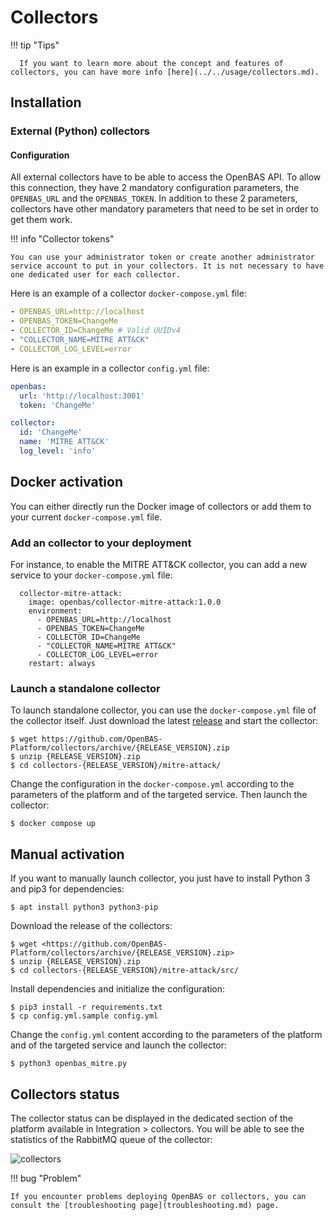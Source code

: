 # Collectors

!!! tip "Tips"

      If you want to learn more about the concept and features of collectors, you can have more info [here](../../usage/collectors.md).

## Installation

### External (Python) collectors

#### Configuration

All external collectors have to be able to access the OpenBAS API. To allow this connection, they have 2 mandatory configuration parameters, the `OPENBAS_URL` and the `OPENBAS_TOKEN`. In addition to these 2 parameters, collectors have other mandatory parameters that need to be set in order to get them work.

!!! info "Collector tokens"

    You can use your administrator token or create another administrator service account to put in your collectors. It is not necessary to have one dedicated user for each collector.

Here is an example of a collector `docker-compose.yml` file:
```yaml
- OPENBAS_URL=http://localhost
- OPENBAS_TOKEN=ChangeMe
- COLLECTOR_ID=ChangeMe # Valid UUIDv4
- "COLLECTOR_NAME=MITRE ATT&CK"
- COLLECTOR_LOG_LEVEL=error
```

Here is an example in a collector `config.yml` file:

```yaml
openbas:
  url: 'http://localhost:3001'
  token: 'ChangeMe'

collector:
  id: 'ChangeMe'
  name: 'MITRE ATT&CK'
  log_level: 'info'
```

## Docker activation

You can either directly run the Docker image of collectors or add them to your current `docker-compose.yml` file.

### Add an collector to your deployment

For instance, to enable the MITRE ATT&CK collector, you can add a new service to your `docker-compose.yml` file:

```docker
  collector-mitre-attack:
    image: openbas/collector-mitre-attack:1.0.0
    environment:
      - OPENBAS_URL=http://localhost
      - OPENBAS_TOKEN=ChangeMe
      - COLLECTOR_ID=ChangeMe
      - "COLLECTOR_NAME=MITRE ATT&CK"
      - COLLECTOR_LOG_LEVEL=error
    restart: always
```

### Launch a standalone collector

To launch standalone collector, you can use the `docker-compose.yml` file of the collector itself. Just download the latest [release](https://github.com/OpenBAS-Platform/collectors/releases) and start the collector:

```
$ wget https://github.com/OpenBAS-Platform/collectors/archive/{RELEASE_VERSION}.zip
$ unzip {RELEASE_VERSION}.zip
$ cd collectors-{RELEASE_VERSION}/mitre-attack/
```

Change the configuration in the `docker-compose.yml` according to the parameters of the platform and of the targeted service. Then launch the collector:

```
$ docker compose up
```

## Manual activation

If you want to manually launch collector, you just have to install Python 3 and pip3 for dependencies:

```
$ apt install python3 python3-pip
```

Download the release of the collectors:

```
$ wget <https://github.com/OpenBAS-Platform/collectors/archive/{RELEASE_VERSION}.zip>
$ unzip {RELEASE_VERSION}.zip
$ cd collectors-{RELEASE_VERSION}/mitre-attack/src/
```

Install dependencies and initialize the configuration:

```
$ pip3 install -r requirements.txt
$ cp config.yml.sample config.yml
```

Change the `config.yml` content according to the parameters of the platform and of the targeted service and launch the collector:

```
$ python3 openbas_mitre.py
```

## Collectors status

The collector status can be displayed in the dedicated section of the platform available in Integration > collectors. You will be able to see the statistics of the RabbitMQ queue of the collector:

![collectors](../assets/collectors-status.png)

!!! bug "Problem"

    If you encounter problems deploying OpenBAS or collectors, you can consult the [troubleshooting page](troubleshooting.md) page.
